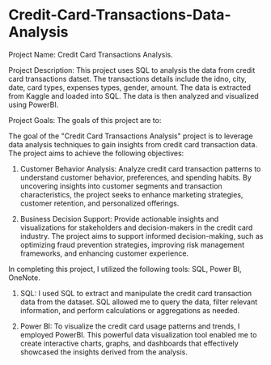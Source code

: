 # Credit-Card-Transactions-Data-Analysis

Project Name: Credit Card Transactions Analysis.

Project Description: This project uses SQL to analysis the data from credit card transactions datset.
The transactions details include the idno, city, date, card types, expenses types, gender, amount. The data is extracted from Kaggle and loaded into SQL. The data is then analyzed and visualized using PowerBI.

Project Goals: The goals of this project are to:

The goal of the "Credit Card Transactions Analysis" project is to leverage data analysis techniques to gain insights from credit card transaction data. The project aims to achieve the following objectives:

1) Customer Behavior Analysis: Analyze credit card transaction patterns to understand customer behavior, preferences, and spending habits. By uncovering insights into customer segments and transaction characteristics, the project seeks to enhance marketing strategies, customer retention, and personalized offerings.

2) Business Decision Support: Provide actionable insights and visualizations for stakeholders and decision-makers in the credit card industry. The project aims to support informed decision-making, such as optimizing fraud prevention strategies, improving risk management frameworks, and enhancing customer experience.

In completing this project, I utilized the following tools: SQL, Power BI, OneNote.

1) SQL: I used SQL to extract and manipulate the credit card transaction data from the dataset. SQL allowed me to query the data, filter relevant information, and perform calculations or aggregations as needed.

2) Power BI: To visualize the credit card usage patterns and trends, I employed PowerBI. This powerful data visualization tool enabled me to create interactive charts, graphs, and dashboards that effectively showcased the insights derived from the analysis.






